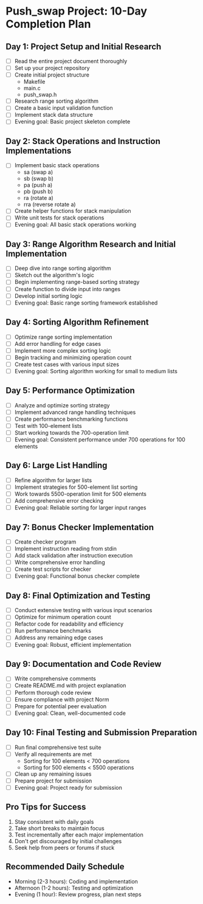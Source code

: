 
# Push_swap Project: 10-Day Completion Plan

## Day 1: Project Setup and Initial Research
- [ ] Read the entire project document thoroughly
- [ ] Set up your project repository
- [ ] Create initial project structure
  - Makefile
  - main.c
  - push_swap.h
- [ ] Research range sorting algorithm
- [ ] Create a basic input validation function
- [ ] Implement stack data structure
- [ ] Evening goal: Basic project skeleton complete

## Day 2: Stack Operations and Instruction Implementations
- [ ] Implement basic stack operations
  - sa (swap a)
  - sb (swap b)
  - pa (push a)
  - pb (push b)
  - ra (rotate a)
  - rra (reverse rotate a)
- [ ] Create helper functions for stack manipulation
- [ ] Write unit tests for stack operations
- [ ] Evening goal: All basic stack operations working

## Day 3: Range Algorithm Research and Initial Implementation
- [ ] Deep dive into range sorting algorithm
- [ ] Sketch out the algorithm's logic
- [ ] Begin implementing range-based sorting strategy
- [ ] Create function to divide input into ranges
- [ ] Develop initial sorting logic
- [ ] Evening goal: Basic range sorting framework established

## Day 4: Sorting Algorithm Refinement
- [ ] Optimize range sorting implementation
- [ ] Add error handling for edge cases
- [ ] Implement more complex sorting logic
- [ ] Begin tracking and minimizing operation count
- [ ] Create test cases with various input sizes
- [ ] Evening goal: Sorting algorithm working for small to medium lists

## Day 5: Performance Optimization
- [ ] Analyze and optimize sorting strategy
- [ ] Implement advanced range handling techniques
- [ ] Create performance benchmarking functions
- [ ] Test with 100-element lists
- [ ] Start working towards the 700-operation limit
- [ ] Evening goal: Consistent performance under 700 operations for 100 elements

## Day 6: Large List Handling
- [ ] Refine algorithm for larger lists
- [ ] Implement strategies for 500-element list sorting
- [ ] Work towards 5500-operation limit for 500 elements
- [ ] Add comprehensive error checking
- [ ] Evening goal: Reliable sorting for larger input ranges

## Day 7: Bonus Checker Implementation
- [ ] Create checker program
- [ ] Implement instruction reading from stdin
- [ ] Add stack validation after instruction execution
- [ ] Write comprehensive error handling
- [ ] Create test scripts for checker
- [ ] Evening goal: Functional bonus checker complete

## Day 8: Final Optimization and Testing
- [ ] Conduct extensive testing with various input scenarios
- [ ] Optimize for minimum operation count
- [ ] Refactor code for readability and efficiency
- [ ] Run performance benchmarks
- [ ] Address any remaining edge cases
- [ ] Evening goal: Robust, efficient implementation

## Day 9: Documentation and Code Review
- [ ] Write comprehensive comments
- [ ] Create README.md with project explanation
- [ ] Perform thorough code review
- [ ] Ensure compliance with project Norm
- [ ] Prepare for potential peer evaluation
- [ ] Evening goal: Clean, well-documented code

## Day 10: Final Testing and Submission Preparation
- [ ] Run final comprehensive test suite
- [ ] Verify all requirements are met
  - Sorting for 100 elements < 700 operations
  - Sorting for 500 elements < 5500 operations
- [ ] Clean up any remaining issues
- [ ] Prepare project for submission
- [ ] Evening goal: Project ready for submission

## Pro Tips for Success
1. Stay consistent with daily goals
2. Take short breaks to maintain focus
3. Test incrementally after each major implementation
4. Don't get discouraged by initial challenges
5. Seek help from peers or forums if stuck

## Recommended Daily Schedule
- Morning (2-3 hours): Coding and implementation
- Afternoon (1-2 hours): Testing and optimization
- Evening (1 hour): Review progress, plan next steps
